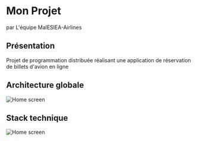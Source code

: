 # Mon Projet

 par L'équipe MalESIEA-Airlines

## Présentation
Projet de programmation distribuée réalisant une application de réservation de billets d'avion en ligne

## Architecture globale 

![Home screen](https://image.noelshack.com/fichiers/2020/50/7/1607852380-archivrai.png)

## Stack technique 

![Home screen](https://image.noelshack.com/fichiers/2020/50/7/1607852380-archi.png)




